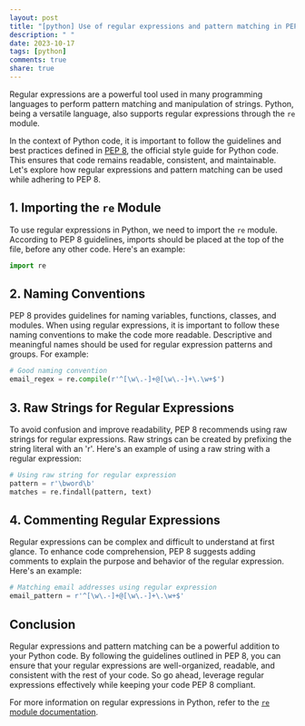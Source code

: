 ```yaml
---
layout: post
title: "[python] Use of regular expressions and pattern matching in PEP 8"
description: " "
date: 2023-10-17
tags: [python]
comments: true
share: true
---
```


Regular expressions are a powerful tool used in many programming languages to perform pattern matching and manipulation of strings. Python, being a versatile language, also supports regular expressions through the `re` module.

In the context of Python code, it is important to follow the guidelines and best practices defined in [PEP 8](https://www.python.org/dev/peps/pep-0008/), the official style guide for Python code. This ensures that code remains readable, consistent, and maintainable. Let's explore how regular expressions and pattern matching can be used while adhering to PEP 8.

## 1. Importing the `re` Module

To use regular expressions in Python, we need to import the `re` module. According to PEP 8 guidelines, imports should be placed at the top of the file, before any other code. Here's an example:

```python
import re
```

## 2. Naming Conventions

PEP 8 provides guidelines for naming variables, functions, classes, and modules. When using regular expressions, it is important to follow these naming conventions to make the code more readable. Descriptive and meaningful names should be used for regular expression patterns and groups. For example:

```python
# Good naming convention
email_regex = re.compile(r'^[\w\.-]+@[\w\.-]+\.\w+$')
```

## 3. Raw Strings for Regular Expressions

To avoid confusion and improve readability, PEP 8 recommends using raw strings for regular expressions. Raw strings can be created by prefixing the string literal with an 'r'. Here's an example of using a raw string with a regular expression:

```python
# Using raw string for regular expression
pattern = r'\bword\b'
matches = re.findall(pattern, text)
```

## 4. Commenting Regular Expressions

Regular expressions can be complex and difficult to understand at first glance. To enhance code comprehension, PEP 8 suggests adding comments to explain the purpose and behavior of the regular expression. Here's an example:

```python
# Matching email addresses using regular expression
email_pattern = r'^[\w\.-]+@[\w\.-]+\.\w+$'
```

## Conclusion

Regular expressions and pattern matching can be a powerful addition to your Python code. By following the guidelines outlined in PEP 8, you can ensure that your regular expressions are well-organized, readable, and consistent with the rest of your code. So go ahead, leverage regular expressions effectively while keeping your code PEP 8 compliant.

For more information on regular expressions in Python, refer to the [`re` module documentation](https://docs.python.org/3/library/re.html).